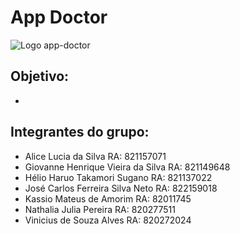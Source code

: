 # App Doctor
![Logo app-doctor](../frontend/src/assets/resources/img/logo.png)
## Objetivo:
*

## Integrantes do grupo:
* Alice Lucia da Silva RA: 821157071
* Giovanne Henrique Vieira da Silva RA: 821149648
* Hélio Haruo Takamori Sugano RA: 821137022
* José Carlos Ferreira Silva Neto RA: 822159018
* Kassio Mateus de Amorim RA: 82011745
* Nathalia Julia Pereira RA: 820277511
* Vinicius de Souza Alves RA: 820272024
